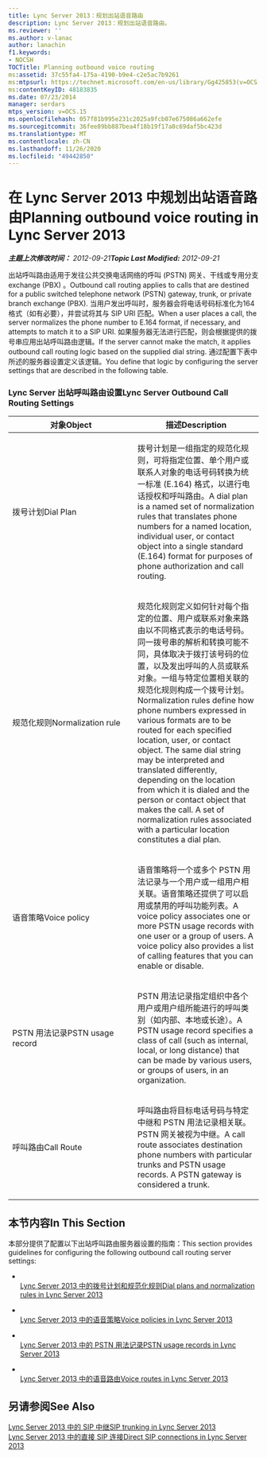 ```yaml
---
title: Lync Server 2013：规划出站语音路由
description: Lync Server 2013：规划出站语音路由。
ms.reviewer: ''
ms.author: v-lanac
author: lanachin
f1.keywords:
- NOCSH
TOCTitle: Planning outbound voice routing
ms:assetid: 37c55fa4-175a-4190-b9e4-c2e5ac7b9261
ms:mtpsurl: https://technet.microsoft.com/en-us/library/Gg425853(v=OCS.15)
ms:contentKeyID: 48183835
ms.date: 07/23/2014
manager: serdars
mtps_version: v=OCS.15
ms.openlocfilehash: 057f81b995e231c2025a9fcb07e675086a662efe
ms.sourcegitcommit: 36fee89bb887bea4f18b19f17a8c69daf5bc423d
ms.translationtype: MT
ms.contentlocale: zh-CN
ms.lasthandoff: 11/26/2020
ms.locfileid: "49442850"
---
```

# <a name="planning-outbound-voice-routing-in-lync-server-2013"></a><span data-ttu-id="f3a2e-103">在 Lync Server 2013 中规划出站语音路由</span><span class="sxs-lookup"><span data-stu-id="f3a2e-103">Planning outbound voice routing in Lync Server 2013</span></span>

<div data-xmlns="http://www.w3.org/1999/xhtml">

<div class="topic" data-xmlns="http://www.w3.org/1999/xhtml" data-msxsl="urn:schemas-microsoft-com:xslt" data-cs="https://msdn.microsoft.com/">

<div data-asp="https://msdn2.microsoft.com/asp">



</div>

<div id="mainSection">

<div id="mainBody"><span data-ttu-id="f3a2e-104">

<span> </span></span><span class="sxs-lookup"><span data-stu-id="f3a2e-104">

<span> </span></span></span>

<span data-ttu-id="f3a2e-105">_**主题上次修改时间：** 2012-09-21_</span><span class="sxs-lookup"><span data-stu-id="f3a2e-105">_**Topic Last Modified:** 2012-09-21_</span></span>

<span data-ttu-id="f3a2e-106">出站呼叫路由适用于发往公共交换电话网络的呼叫 (PSTN) 网关、干线或专用分支 exchange (PBX) 。</span><span class="sxs-lookup"><span data-stu-id="f3a2e-106">Outbound call routing applies to calls that are destined for a public switched telephone network (PSTN) gateway, trunk, or private branch exchange (PBX).</span></span> <span data-ttu-id="f3a2e-107">当用户发出呼叫时，服务器会将电话号码标准化为164格式（如有必要），并尝试将其与 SIP URI 匹配。</span><span class="sxs-lookup"><span data-stu-id="f3a2e-107">When a user places a call, the server normalizes the phone number to E.164 format, if necessary, and attempts to match it to a SIP URI.</span></span> <span data-ttu-id="f3a2e-108">如果服务器无法进行匹配，则会根据提供的拨号串应用出站呼叫路由逻辑。</span><span class="sxs-lookup"><span data-stu-id="f3a2e-108">If the server cannot make the match, it applies outbound call routing logic based on the supplied dial string.</span></span> <span data-ttu-id="f3a2e-109">通过配置下表中所述的服务器设置定义该逻辑。</span><span class="sxs-lookup"><span data-stu-id="f3a2e-109">You define that logic by configuring the server settings that are described in the following table.</span></span>

### <a name="lync-server-outbound-call-routing-settings"></a><span data-ttu-id="f3a2e-110">Lync Server 出站呼叫路由设置</span><span class="sxs-lookup"><span data-stu-id="f3a2e-110">Lync Server Outbound Call Routing Settings</span></span>

<table>
<colgroup>
<col style="width: 50%" />
<col style="width: 50%" />
</colgroup>
<thead>
<tr class="header">
<th><span data-ttu-id="f3a2e-111">对象</span><span class="sxs-lookup"><span data-stu-id="f3a2e-111">Object</span></span></th>
<th><span data-ttu-id="f3a2e-112">描述</span><span class="sxs-lookup"><span data-stu-id="f3a2e-112">Description</span></span></th>
</tr>
</thead>
<tbody>
<tr class="odd">
<td><p><span data-ttu-id="f3a2e-113">拨号计划</span><span class="sxs-lookup"><span data-stu-id="f3a2e-113">Dial Plan</span></span></p></td>
<td><p><span data-ttu-id="f3a2e-114">拨号计划是一组指定的规范化规则，可将指定位置、单个用户或联系人对象的电话号码转换为统一标准 (E.164) 格式，以进行电话授权和呼叫路由。</span><span class="sxs-lookup"><span data-stu-id="f3a2e-114">A dial plan is a named set of normalization rules that translates phone numbers for a named location, individual user, or contact object into a single standard (E.164) format for purposes of phone authorization and call routing.</span></span></p></td>
</tr>
<tr class="even">
<td><p><span data-ttu-id="f3a2e-115">规范化规则</span><span class="sxs-lookup"><span data-stu-id="f3a2e-115">Normalization rule</span></span></p></td>
<td><p><span data-ttu-id="f3a2e-p102">规范化规则定义如何针对每个指定的位置、用户或联系对象来路由以不同格式表示的电话号码。同一拨号串的解析和转换可能不同，具体取决于拨打该号码的位置，以及发出呼叫的人员或联系对象。一组与特定位置相关联的规范化规则构成一个拨号计划。</span><span class="sxs-lookup"><span data-stu-id="f3a2e-p102">Normalization rules define how phone numbers expressed in various formats are to be routed for each specified location, user, or contact object. The same dial string may be interpreted and translated differently, depending on the location from which it is dialed and the person or contact object that makes the call. A set of normalization rules associated with a particular location constitutes a dial plan.</span></span></p></td>
</tr>
<tr class="odd">
<td><p><span data-ttu-id="f3a2e-119">语音策略</span><span class="sxs-lookup"><span data-stu-id="f3a2e-119">Voice policy</span></span></p></td>
<td><p><span data-ttu-id="f3a2e-p103">语音策略将一个或多个 PSTN 用法记录与一个用户或一组用户相关联。语音策略还提供了可以启用或禁用的呼叫功能列表。</span><span class="sxs-lookup"><span data-stu-id="f3a2e-p103">A voice policy associates one or more PSTN usage records with one user or a group of users. A voice policy also provides a list of calling features that you can enable or disable.</span></span></p></td>
</tr>
<tr class="even">
<td><p><span data-ttu-id="f3a2e-122">PSTN 用法记录</span><span class="sxs-lookup"><span data-stu-id="f3a2e-122">PSTN usage record</span></span></p></td>
<td><p><span data-ttu-id="f3a2e-123">PSTN 用法记录指定组织中各个用户或用户组所能进行的呼叫类别（如内部、本地或长途）。</span><span class="sxs-lookup"><span data-stu-id="f3a2e-123">A PSTN usage record specifies a class of call (such as internal, local, or long distance) that can be made by various users, or groups of users, in an organization.</span></span></p></td>
</tr>
<tr class="odd">
<td><p><span data-ttu-id="f3a2e-124">呼叫路由</span><span class="sxs-lookup"><span data-stu-id="f3a2e-124">Call Route</span></span></p></td>
<td><p><span data-ttu-id="f3a2e-p104">呼叫路由将目标电话号码与特定中继和 PSTN 用法记录相关联。PSTN 网关被视为中继。</span><span class="sxs-lookup"><span data-stu-id="f3a2e-p104">A call route associates destination phone numbers with particular trunks and PSTN usage records. A PSTN gateway is considered a trunk.</span></span></p></td>
</tr>
</tbody>
</table>


<div>

## <a name="in-this-section"></a><span data-ttu-id="f3a2e-127">本节内容</span><span class="sxs-lookup"><span data-stu-id="f3a2e-127">In This Section</span></span>

<span data-ttu-id="f3a2e-128">本部分提供了配置以下出站呼叫路由服务器设置的指南：</span><span class="sxs-lookup"><span data-stu-id="f3a2e-128">This section provides guidelines for configuring the following outbound call routing server settings:</span></span>

  - <span></span>  
    [<span data-ttu-id="f3a2e-129">Lync Server 2013 中的拨号计划和规范化规则</span><span class="sxs-lookup"><span data-stu-id="f3a2e-129">Dial plans and normalization rules in Lync Server 2013</span></span>](lync-server-2013-dial-plans-and-normalization-rules.md)

  - <span></span>  
    [<span data-ttu-id="f3a2e-130">Lync Server 2013 中的语音策略</span><span class="sxs-lookup"><span data-stu-id="f3a2e-130">Voice policies in Lync Server 2013</span></span>](lync-server-2013-voice-policies.md)

  - <span></span>  
    [<span data-ttu-id="f3a2e-131">Lync Server 2013 中的 PSTN 用法记录</span><span class="sxs-lookup"><span data-stu-id="f3a2e-131">PSTN usage records in Lync Server 2013</span></span>](lync-server-2013-pstn-usage-records.md)

  - <span></span>  
    [<span data-ttu-id="f3a2e-132">Lync Server 2013 中的语音路由</span><span class="sxs-lookup"><span data-stu-id="f3a2e-132">Voice routes in Lync Server 2013</span></span>](lync-server-2013-voice-routes.md)

</div>

<div>

## <a name="see-also"></a><span data-ttu-id="f3a2e-133">另请参阅</span><span class="sxs-lookup"><span data-stu-id="f3a2e-133">See Also</span></span>


[<span data-ttu-id="f3a2e-134">Lync Server 2013 中的 SIP 中继</span><span class="sxs-lookup"><span data-stu-id="f3a2e-134">SIP trunking in Lync Server 2013</span></span>](lync-server-2013-sip-trunking.md)  
[<span data-ttu-id="f3a2e-135">Lync Server 2013 中的直接 SIP 连接</span><span class="sxs-lookup"><span data-stu-id="f3a2e-135">Direct SIP connections in Lync Server 2013</span></span>](lync-server-2013-direct-sip-connections.md)  
  

<span data-ttu-id="f3a2e-136"></div>

</div>

<span> </span>

</div>

</div>

</span><span class="sxs-lookup"><span data-stu-id="f3a2e-136"></div>

</div>

<span> </span>

</div>

</div>

</span></span></div>

